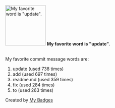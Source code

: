 <img src="https://my-badges.github.io/my-badges/favorite-word.png" alt="My favorite word is &quot;update&quot;." title="My favorite word is &quot;update&quot;." width="128">
<strong>My favorite word is &quot;update&quot;.</strong>
<br><br>

My favorite commit message words are:

1. update (used 738 times)
2. add (used 697 times)
3. readme.md (used 359 times)
4. fix (used 284 times)
5. to (used 263 times)


Created by <a href="https://github.com/my-badges/my-badges">My Badges</a>
